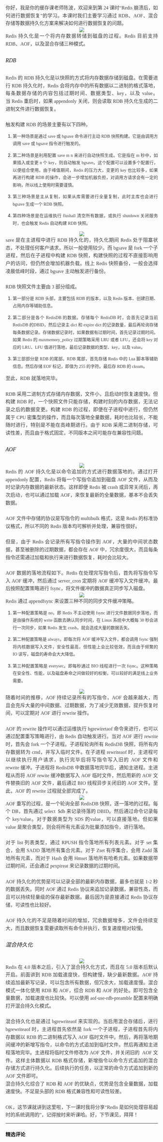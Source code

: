 <p style="margin-top: 0pt; margin-bottom: 0pt; font-size: 11pt; color: rgb(73, 73, 73); text-align: justify; line-height: 1.75em;"><span style="color: rgb(63, 63, 63); font-size: 16px; font-family: 微软雅黑, &quot;Microsoft YaHei&quot;;">你好，我是你的缓存课老师陈波，欢迎来到第 24 课时“Redis 崩溃后，如何进行数据恢复”的学习。本课时我们主要学习通过 RDB、AOF、混合存储等数据持久化方案来解决如何进行数据恢复的问题。</span></p>
<p style="margin-top: 0pt; margin-bottom: 0pt; font-size: 11pt; color: rgb(73, 73, 73); text-align: center; line-height: 1.75em;"><span style="color: rgb(63, 63, 63); font-family: 微软雅黑, &quot;Microsoft YaHei&quot;; font-size: 16px;"><img src="http://s0.lgstatic.com/i/image2/M01/A8/DD/CgoB5l3OHiKACmE3AABtGNZ4Oxg924.png"></span></p>
<p style="margin-top: 0pt; margin-bottom: 0pt; font-size: 11pt; color: rgb(73, 73, 73); text-align: justify; line-height: 1.75em;"><span style="color: rgb(63, 63, 63); font-family: 微软雅黑, &quot;Microsoft YaHei&quot;; font-size: 16px;">Redis 持久化是一个将内存数据转储到磁盘的过程。Redis 目前支持 RDB、AOF，以及混合存储三种模式。</span></p>
<h2></h2>
<h6 style="text-align: justify; line-height: 1.75em;"><span style="font-family: 微软雅黑, &quot;Microsoft YaHei&quot;; font-size: 18px;">RDB</span></h6>
<p style="margin-top: 0pt; margin-bottom: 0pt; font-size: 11pt; color: rgb(73, 73, 73); text-align: justify; line-height: 1.75em;"><span style="color: rgb(63, 63, 63); font-family: 微软雅黑, &quot;Microsoft YaHei&quot;; font-size: 16px;">Redis&nbsp;的&nbsp;RDB&nbsp;持久化是以快照的方式将内存数据存储到磁盘。在需要进行&nbsp;RDB&nbsp;持久化时，Redis&nbsp;会将内存中的所有数据以二进制的格式落地，每条数据存储的内容包括过期时间、数据类型、key，以及&nbsp;value。当&nbsp;Redis&nbsp;重启时，如果&nbsp;appendonly&nbsp;关闭，则会读取&nbsp;RDB&nbsp;持久化生成的二进制文件进行数据恢复。</span><br></p>
<p style="margin-top: 0pt; margin-bottom: 0pt; font-size: 11pt; color: rgb(73, 73, 73); text-align: justify; line-height: 1.75em;"><span style="color: rgb(63, 63, 63); font-family: 微软雅黑, &quot;Microsoft YaHei&quot;; font-size: 16px;"><br></span></p>
<p style="margin-top: 0pt; margin-bottom: 0pt; font-size: 11pt; color: rgb(73, 73, 73); text-align: justify; line-height: 1.75em;"><span style="color: rgb(63, 63, 63); font-size: 16px; font-family: 微软雅黑, &quot;Microsoft YaHei&quot;;"></span></p>
<p style="margin-top: 0pt; margin-bottom: 0pt; font-size: 11pt; color: rgb(73, 73, 73); text-align: justify; line-height: 1.75em;"><span style="color: rgb(63, 63, 63); font-size: 16px; font-family: 微软雅黑, &quot;Microsoft YaHei&quot;;">触发构建 RDB 的场景主要有以下四种。</span></p>
<ol style="">
 <li><p style="text-align: justify; line-height: 1.75em;"><span style="color: rgb(63, 63, 63); font-family: 微软雅黑, &quot;Microsoft YaHei&quot;;">第一种场景是通过 save 或 bgsave 命令进行主动 RDB 快照构建。它是由调用方调用 save 或 bgsave 指令进行触发的。</span></p></li>
 <li><p style="text-align: justify; line-height: 1.75em;"><span style="color: rgb(63, 63, 63); font-family: 微软雅黑, &quot;Microsoft YaHei&quot;;">第二种场景是利用配置 save m n 来进行自动快照生成。它是指在 m 秒中，如果插入或变更 n 个 key，则自动触发 bgsave。这个配置可以设置多个配置行，以便组合使用。由于峰值期间，Redis 的压力大，变更的 key 也比较多，如果再进行构建 RDB 的操作，会进一步增加机器负担，对调用方请求会有一定的影响，所以线上使用时需要谨慎。</span></p></li>
 <li><p style="text-align: justify; line-height: 1.75em;"><span style="color: rgb(63, 63, 63); font-family: 微软雅黑, &quot;Microsoft YaHei&quot;;">第三种场景是主从复制，如果从库需要进行全量复制，此时主库也会进行 bgsave 生成一个 RDB 快照。</span></p></li>
 <li><p style="text-align: justify; line-height: 1.75em;"><span style="color: rgb(63, 63, 63); font-family: 微软雅黑, &quot;Microsoft YaHei&quot;;">第四种场景是在运维执行 flushall 清空所有数据，或执行 shutdown 关闭服务时，也会触发 Redis 自动构建 RDB 快照。</span></p></li>
</ol>
<p style="margin-top: 0pt; margin-bottom: 0pt; font-size: 11pt; color: rgb(73, 73, 73); text-align: center; line-height: 1.75em;"><span style="color: rgb(63, 63, 63); font-family: 微软雅黑, &quot;Microsoft YaHei&quot;; font-size: 16px;"><img src="http://s0.lgstatic.com/i/image2/M01/A8/DD/CgoB5l3OHoKAXgL6AAAjAjYgyA8864.png"></span></p>
<p style="margin-top: 0pt; margin-bottom: 0pt; font-size: 11pt; color: rgb(73, 73, 73); text-align: justify; line-height: 1.75em;"><span style="color: rgb(63, 63, 63); font-family: 微软雅黑, &quot;Microsoft YaHei&quot;; font-size: 16px;">save 是在主进程中进行 RDB 持久化的，持久化期间 Redis 处于阻塞状态，不处理任何客户请求，所以一般使用较少。而 bgsave 是 fork 一个子进程，然后在子进程中构建 RDB 快照，构建快照的过程不直接影响用户的访问，但仍然会增加机器负载。线上 Redis 快照备份，一般会选择凌晨低峰时段，通过 bgsave 主动触发进行备份。</span><br></p>
<p style="margin-top: 0pt; margin-bottom: 0pt; font-size: 11pt; color: rgb(73, 73, 73); text-align: justify; line-height: 1.75em;"><span style="color: rgb(63, 63, 63); font-family: 微软雅黑, &quot;Microsoft YaHei&quot;; font-size: 16px;"><br></span></p>
<p style="margin-top: 0pt; margin-bottom: 0pt; font-size: 11pt; color: rgb(73, 73, 73); text-align: justify; line-height: 1.75em;"><span style="color: rgb(63, 63, 63); font-size: 16px; font-family: 微软雅黑, &quot;Microsoft YaHei&quot;;"></span></p>
<p style="margin-top: 0pt; margin-bottom: 0pt; font-size: 11pt; color: rgb(73, 73, 73); text-align: justify; line-height: 1.75em;"><span style="color: rgb(63, 63, 63); font-size: 16px; font-family: 微软雅黑, &quot;Microsoft YaHei&quot;;">RDB 快照文件主要由 3 部分组成。</span></p>
<ol style="">
 <li><p style="text-align: justify; line-height: 1.75em;"><span style="color: rgb(63, 63, 63); font-family: 微软雅黑, &quot;Microsoft YaHei&quot;;">第一部分是 RDB 头部，主要包括 RDB 的版本，以及 Redis 版本、创建日期、占用内存等辅助信息。</span></p></li>
 <li><p style="text-align: justify; line-height: 1.75em;"><span style="color: rgb(63, 63, 63); font-family: 微软雅黑, &quot;Microsoft YaHei&quot;;">第二部分是各个 RedisDB 的数据。存储每个 RedisDB 时，会首先记录当前 RedisDB 的DBID，然后记录主 dict 和 expire dict 的记录数量，最后再轮询存储每条数据记录。存储数据记录时，如果数据有过期时间，首先记录过期时间。如果 Redis 的 maxmemory_policy 过期策略采用 LRU 或者 LFU，还会将 key 对应的 LRU、LFU 值进行落地，最后记录数据的类型、key，以及 value。</span></p></li>
 <li><p style="text-align: justify; line-height: 1.75em;"><span style="color: rgb(63, 63, 63); font-family: 微软雅黑, &quot;Microsoft YaHei&quot;;">第三部部分是 RDB 的尾部。RDB 尾部，首先存储 Redis 中的 Lua 脚本等辅助信息。然后存储 EOF 标记，即值为 255 的字符。最后存 RDB 的 cksum。</span></p></li>
</ol>
<p style="margin-top: 0pt; margin-bottom: 0pt; font-size: 11pt; color: rgb(73, 73, 73); text-align: justify; line-height: 1.75em;"><span style="color: rgb(63, 63, 63); font-family: 微软雅黑, &quot;Microsoft YaHei&quot;; font-size: 16px;">至此，RDB 就落地完毕。</span></p>
<p style="margin-top: 0pt; margin-bottom: 0pt; font-size: 11pt; color: rgb(73, 73, 73); text-align: center; line-height: 1.75em;"><br></p>
<p style="margin-top: 0pt; margin-bottom: 0pt; font-size: 11pt; color: rgb(73, 73, 73); text-align: justify; line-height: 1.75em;"><span style="color: rgb(63, 63, 63); font-family: 微软雅黑, &quot;Microsoft YaHei&quot;; font-size: 16px;">RDB 采用二进制方式存储内存数据，文件小，且启动时恢复速度快。但构建 RDB 时，一个快照文件只能存储，构建时刻的内存数据，无法记录之后的数据变更。构建 RDB 的过程，即便在子进程中进行，但仍然属于 CPU 密集型的操作，而且每次落地全量数据，耗时也比较长，不能随时进行，特别是不能在高峰期进行。由于 RDB 采用二进制存储，可读性差，而且由于格式固定，不同版本之间可能存在兼容性问题。</span></p>
<h2></h2>
<h6 style="text-align: justify; line-height: 1.75em;"><span style="font-size: 18px; font-family: 微软雅黑, &quot;Microsoft YaHei&quot;;">AOF</span></h6>
<p style="margin-top: 0pt; margin-bottom: 0pt; font-size: 11pt; color: rgb(73, 73, 73); text-align: center; line-height: 1.75em;"><span style="color: rgb(63, 63, 63); font-family: 微软雅黑, &quot;Microsoft YaHei&quot;; font-size: 16px;"><img src="http://s0.lgstatic.com/i/image2/M01/A8/FD/CgotOV3OHqeAVsTXAABY_SjFvis172.png"></span></p>
<p style="margin-top: 0pt; margin-bottom: 0pt; font-size: 11pt; color: rgb(73, 73, 73); line-height: 1.75em; text-align: justify;"><span style="color: rgb(63, 63, 63); font-family: 微软雅黑, &quot;Microsoft YaHei&quot;; font-size: 16px;">Redis 的 AOF 持久化是以命令追加的方式进行数据落地的。通过打开 appendonly 配置，Redis 将每一个写指令追加到磁盘 AOF 文件，从而及时记录内存数据的最新状态。这样即便 Redis 被 crash 或异常关闭后，再次启动，也可以通过加载 AOF，来恢复最新的全量数据，基本不会丢失数据。</span></p>
<p style="margin-top: 0pt; margin-bottom: 0pt; font-size: 11pt; color: rgb(73, 73, 73); text-align: justify; line-height: 1.75em;"><span style="color: rgb(63, 63, 63); font-family: 微软雅黑, &quot;Microsoft YaHei&quot;; font-size: 16px;"><br></span></p>
<p style="margin-top: 0pt; margin-bottom: 0pt; font-size: 11pt; color: rgb(73, 73, 73); text-align: justify; line-height: 1.75em;"><span style="color: rgb(63, 63, 63); font-size: 16px; font-family: 微软雅黑, &quot;Microsoft YaHei&quot;;"></span></p>
<p style="margin-top: 0pt; margin-bottom: 0pt; font-size: 11pt; color: rgb(73, 73, 73); text-align: justify; line-height: 1.75em;"><span style="color: rgb(63, 63, 63); font-size: 16px; font-family: 微软雅黑, &quot;Microsoft YaHei&quot;;">AOF 文件中存储的协议是写指令的 multibulk 格式，这是 Redis 的标准协议格式，所以不同的 Redis 版本均可解析并处理，兼容性很好。</span></p>
<p style="margin-top: 0pt; margin-bottom: 0pt; font-size: 11pt; color: rgb(73, 73, 73); text-align: justify; line-height: 1.75em;"><span style="color: rgb(63, 63, 63); font-size: 16px; font-family: 微软雅黑, &quot;Microsoft YaHei&quot;;"><br></span></p>
<p style="margin-top: 0pt; margin-bottom: 0pt; font-size: 11pt; color: rgb(73, 73, 73); text-align: justify; line-height: 1.75em;"><span style="color: rgb(63, 63, 63); font-size: 16px; font-family: 微软雅黑, &quot;Microsoft YaHei&quot;;"></span></p>
<p style="margin-top: 0pt; margin-bottom: 0pt; font-size: 11pt; color: rgb(73, 73, 73); text-align: justify; line-height: 1.75em;"><span style="color: rgb(63, 63, 63); font-size: 16px; font-family: 微软雅黑, &quot;Microsoft YaHei&quot;;">但是，由于 Redis 会记录所有写指令操作到 AOF，大量的中间状态数据，甚至被删除的过期数据，都会存在 AOF 中，冗余度很大，而且每条指令还需通过加载和执行来进行数据恢复，耗时会比较大。</span></p>
<p style="margin-top: 0pt; margin-bottom: 0pt; font-size: 11pt; color: rgb(73, 73, 73); text-align: justify; line-height: 1.75em;"><span style="color: rgb(63, 63, 63); font-size: 16px; font-family: 微软雅黑, &quot;Microsoft YaHei&quot;;">&nbsp;</span></p>
<p style="margin-top: 0pt; margin-bottom: 0pt; font-size: 11pt; color: rgb(73, 73, 73); text-align: justify; line-height: 1.75em;"><span style="color: rgb(63, 63, 63); font-size: 16px; font-family: 微软雅黑, &quot;Microsoft YaHei&quot;;">AOF 数据的落地流程如下。Redis 在处理完写指令后，首先将写指令写入 AOF 缓冲，然后通过 server_cron 定期将 AOF 缓冲写入文件缓冲。最后按照配置策略进行 fsync，将文件缓冲的数据真正同步写入磁盘。</span></p>
<p style="margin-top: 0pt; margin-bottom: 0pt; font-size: 11pt; color: rgb(73, 73, 73); text-align: center; line-height: 1.75em;"><span style="color: rgb(63, 63, 63); font-family: 微软雅黑, &quot;Microsoft YaHei&quot;; font-size: 16px;"><img src="http://s0.lgstatic.com/i/image2/M01/A8/FE/CgotOV3OHraAWHE5AABgPyypH_w746.png"></span></p>
<p style="margin-top: 0pt; margin-bottom: 0pt; font-size: 11pt; color: rgb(73, 73, 73); text-align: justify; line-height: 1.75em;"><span style="color: rgb(63, 63, 63); font-family: 微软雅黑, &quot;Microsoft YaHei&quot;; font-size: 16px;">Redis 通过 appendfsync 来设置三种不同的同步文件缓冲策略。</span></p>
<ol style="">
 <li><p style="text-align: justify; line-height: 1.75em;"><span style="color: rgb(63, 63, 63); font-family: 微软雅黑, &quot;Microsoft YaHei&quot;;">第一种配置策略是 no，即 Redis 不主动使用 fsync 进行文件数据同步落地，而是由操作系统的 write 函数去确认同步时间，在 Linux 系统中大概每 30 秒会进行一次同步，如果 Redis 发生 crash，就会造成大量的数据丢失。</span></p></li>
 <li><p style="text-align: justify; line-height: 1.75em;"><span style="color: rgb(63, 63, 63); font-family: 微软雅黑, &quot;Microsoft YaHei&quot;;">第二种配置策略是 always，即每次将 AOF 缓冲写入文件，都会调用 fsync 强制将内核数据写入文件，安全性最高，但性能上会比较低效，而且由于频繁的 IO 读写，磁盘的寿命会大大降低。</span></p></li>
 <li><p style="text-align: justify; line-height: 1.75em;"><span style="color: rgb(63, 63, 63); font-family: 微软雅黑, &quot;Microsoft YaHei&quot;;">第三种配置策略是 everysec。即每秒通过 BIO 线程进行一次 fsync。这种策略在安全性、性能，以及磁盘寿命之间做较好的权衡，可以较好的满足线上业务需要。</span></p></li>
</ol>
<p style="margin-top: 0pt; margin-bottom: 0pt; font-size: 11pt; color: rgb(73, 73, 73); text-align: center; line-height: 1.75em;"><span style="color: rgb(63, 63, 63); font-family: 微软雅黑, &quot;Microsoft YaHei&quot;; font-size: 16px;"><img src="http://s0.lgstatic.com/i/image2/M01/A8/DE/CgoB5l3OHsKAapDeAAB1wnxp50U447.png"></span></p>
<p style="margin-top: 0pt; margin-bottom: 0pt; font-size: 11pt; color: rgb(73, 73, 73); text-align: justify; line-height: 1.75em;"><span style="color: rgb(63, 63, 63); font-family: 微软雅黑, &quot;Microsoft YaHei&quot;; font-size: 16px;">随着时间的推移，AOF 持续记录所有的写指令，AOF 会越来越大，而且会充斥大量的中间数据、过期数据，为了减少无效数据，提升恢复时间，可以定期对 AOF 进行 rewrite 操作。</span><br></p>
<p style="margin-top: 0pt; margin-bottom: 0pt; font-size: 11pt; color: rgb(73, 73, 73); text-align: justify; line-height: 1.75em;"><span style="color: rgb(63, 63, 63); font-size: 16px; font-family: 微软雅黑, &quot;Microsoft YaHei&quot;;">&nbsp;</span></p>
<p style="margin-top: 0pt; margin-bottom: 0pt; font-size: 11pt; color: rgb(73, 73, 73); text-align: justify; line-height: 1.75em;"><span style="color: rgb(63, 63, 63); font-size: 16px; font-family: 微软雅黑, &quot;Microsoft YaHei&quot;;">AOF 的 rewrite 操作可以通过运维执行 bgrewiretaof 命令来进行，也可以通过配置重写策略进行，由 Redis 自动触发进行。当对 AOF 进行 rewrite 时，首先会 fork 一个子进程。子进程轮询所有 RedisDB 快照，将所有内存数据转为 cmd，并写入临时文件。在子进程 rewriteaof 时，主进程可以继续执行用户请求，执行完毕后将写指令写入旧的 AOF 文件和 rewrite 缓冲。子进程将 RedisDB 中数据落地完毕后，通知主进程。主进程从而将 AOF rewite 缓冲数据写入 AOF 临时文件，然后用新的 AOF 文件替换旧的 AOF 文件，最后通过 BIO 线程异步关闭旧的 AOF 文件。至此，AOF 的 rewrite 过程就全部完成了。</span></p>
<p style="margin-top: 0pt; margin-bottom: 0pt; font-size: 11pt; color: rgb(73, 73, 73); text-align: center; line-height: 1.75em;"><span style="color: rgb(63, 63, 63); font-family: 微软雅黑, &quot;Microsoft YaHei&quot;; font-size: 16px;"><img src="http://s0.lgstatic.com/i/image2/M01/A8/FE/CgotOV3OHs2AQUstAAAyy17gNZE683.png"></span></p>
<p style="margin-top: 0pt; margin-bottom: 0pt; font-size: 11pt; color: rgb(73, 73, 73); text-align: justify; line-height: 1.75em;"><span style="color: rgb(63, 63, 63); font-family: 微软雅黑, &quot;Microsoft YaHei&quot;; font-size: 16px;">AOF 重写的过程，是一个轮询全部 RedisDB 快照，逐一落地的过程。每个 DB，首先通过 select&nbsp; $db 来记录待落的 DBID。然后通过命令记录每个 key/value。对于数据类型为 SDS 的value，可以直接落地。但如果 value 是聚合类型，则会将所有元素设为批量添加指令，进行落地。</span></p>
<p style="margin-top: 0pt; margin-bottom: 0pt; font-size: 11pt; color: rgb(73, 73, 73); text-align: justify; line-height: 1.75em;"><span style="color: rgb(63, 63, 63); font-size: 16px; font-family: 微软雅黑, &quot;Microsoft YaHei&quot;;">&nbsp;</span></p>
<p style="margin-top: 0pt; margin-bottom: 0pt; font-size: 11pt; color: rgb(73, 73, 73); text-align: justify; line-height: 1.75em;"><span style="color: rgb(63, 63, 63); font-size: 16px; font-family: 微软雅黑, &quot;Microsoft YaHei&quot;;">对于 list 列表类型，通过 RPUSH 指令落地所有列表元素。对于 set 集合，会用 SADD 落地所有集合元素。对于 Zset 有序集合，会用 Zadd 落地所有元素，而对于 Hash 会用 Hmset 落地所有哈希元素。如果数据带过期时间，还会通过 pexpireat 来记录数据的过期时间。</span></p>
<p style="margin-top: 0pt; margin-bottom: 0pt; font-size: 11pt; color: rgb(73, 73, 73); text-align: center; line-height: 1.75em;"><br></p>
<p style="margin-top: 0pt; margin-bottom: 0pt; font-size: 11pt; color: rgb(73, 73, 73); text-align: justify; line-height: 1.75em;"><span style="color: rgb(63, 63, 63); font-family: 微软雅黑, &quot;Microsoft YaHei&quot;; font-size: 16px;">AOF 持久化的优势是可以记录全部的最新内存数据，最多也就是 1-2 秒的数据丢失。同时 AOF 通过 Redis 协议来追加记录数据，兼容性高，而且可以持续轻量级的保存最新数据。最后因为是直接通过 Redis 协议存储，可读性也比较好。</span></p>
<p style="margin-top: 0pt; margin-bottom: 0pt; font-size: 11pt; color: rgb(73, 73, 73); text-align: justify; line-height: 1.75em;"><span style="color: rgb(63, 63, 63); font-size: 16px; font-family: 微软雅黑, &quot;Microsoft YaHei&quot;;">&nbsp;</span></p>
<p style="margin-top: 0pt; margin-bottom: 0pt; font-size: 11pt; color: rgb(73, 73, 73); text-align: justify; line-height: 1.75em;"><span style="color: rgb(63, 63, 63); font-size: 16px; font-family: 微软雅黑, &quot;Microsoft YaHei&quot;;">AOF 持久化的不足是随着时间的增加，冗余数据增多，文件会持续变大，而且数据恢复需要读取所有命令并执行，恢复速度相对较慢。</span></p>
<h2></h2>
<h6 style="text-align: justify; line-height: 1.75em;"><span style="font-family: 微软雅黑, &quot;Microsoft YaHei&quot;; font-size: 18px;">混合持久化</span></h6>
<p style="margin-top: 0pt; margin-bottom: 0pt; font-size: 11pt; color: rgb(73, 73, 73); text-align: center; line-height: 1.75em;"><span style="color: rgb(63, 63, 63); font-family: 微软雅黑, &quot;Microsoft YaHei&quot;; font-size: 16px;"><img src="http://s0.lgstatic.com/i/image2/M01/A8/DE/CgoB5l3OHuaACLkEAAAwhhFbaIg661.png"></span></p>
<p style="margin-top: 0pt; margin-bottom: 0pt; font-size: 11pt; color: rgb(73, 73, 73); line-height: 1.75em; text-align: justify;"><span style="color: rgb(63, 63, 63); font-family: 微软雅黑, &quot;Microsoft YaHei&quot;; font-size: 16px;">Redis 在 4.0 版本之后，引入了混合持久化方式，而且在 5.0 版本后默认开启。前面讲到 RDB 加载速度快，但构建慢，缺少最新数据。AOF 持续追加最新写记录，可以包含所有数据，但冗余大，加载速度慢。混合模式一体化使用 RDB 和 AOF，综合 RDB 和 AOF 的好处。即可包含全量数据，加载速度也比较快。可以使用 aof-use-rdb-preamble 配置来明确打开混合持久化模式。</span></p>
<p style="margin-top: 0pt; margin-bottom: 0pt; font-size: 11pt; color: rgb(73, 73, 73); text-align: justify; line-height: 1.75em;"><span style="color: rgb(63, 63, 63); font-size: 16px; font-family: 微软雅黑, &quot;Microsoft YaHei&quot;;">&nbsp;</span></p>
<p style="margin-top: 0pt; margin-bottom: 0pt; font-size: 11pt; color: rgb(73, 73, 73); text-align: justify; line-height: 1.75em;"><span style="color: rgb(63, 63, 63); font-size: 16px; font-family: 微软雅黑, &quot;Microsoft YaHei&quot;;">混合持久化也是通过 bgrewriteaof 来实现的。当启用混合存储后，进行 bgrewriteaof 时，主进程首先依然是 fork 一个子进程，子进程首先将内存数据以 RDB 的二进制格式写入 AOF 临时文件中。然后，再将落地期间缓冲的新增写指令，以命令的方式追加到临时文件。然后再通知主进程落地完毕。主进程将临时文件修改为 AOF 文件，并关闭旧的 &nbsp;AOF 文件。这样主体数据以 RDB 格式存储，新增指令以命令方式追加的混合存储方式进行持久化。后续执行的任务，以正常的命令方式追加到新的 AOF 文件即可。</span></p>
<p style="margin-top: 0pt; margin-bottom: 0pt; font-size: 11pt; color: rgb(73, 73, 73); text-align: center; line-height: 1.75em;"><span style="color: rgb(63, 63, 63); font-family: 微软雅黑, &quot;Microsoft YaHei&quot;; font-size: 16px;"></span></p>
<p style="margin-top: 0pt; margin-bottom: 0pt; font-size: 11pt; color: rgb(73, 73, 73); text-align: justify; line-height: 1.75em;"><span style="color: rgb(63, 63, 63); font-family: 微软雅黑, &quot;Microsoft YaHei&quot;; font-size: 16px;">混合持久化综合了 RDB 和 AOF 的优缺点，优势是包含全量数据，加载速度快。不足是头部的 RDB 格式兼容性和可读性较差。</span></p>
<p style="margin-top: 0pt; margin-bottom: 0pt; font-size: 11pt; color: rgb(73, 73, 73); text-align: justify; line-height: 1.75em;"><span style="color: rgb(63, 63, 63); font-family: 微软雅黑, &quot;Microsoft YaHei&quot;; font-size: 16px;"><br></span></p>
<p style="margin-top: 0pt; margin-bottom: 0pt; font-size: 11pt; color: rgb(73, 73, 73); text-align: justify; line-height: 1.75em;"><span style="color: rgb(63, 63, 63); font-family: 微软雅黑, &quot;Microsoft YaHei&quot;; font-size: 16px;">OK，这节课就讲到这里啦，下一课时我将分享“Redis 是如何处理容易超时的系统调用的”，记得按时来听课哈。好，下节课见，拜拜！</span></p>

---

### 精选评论


